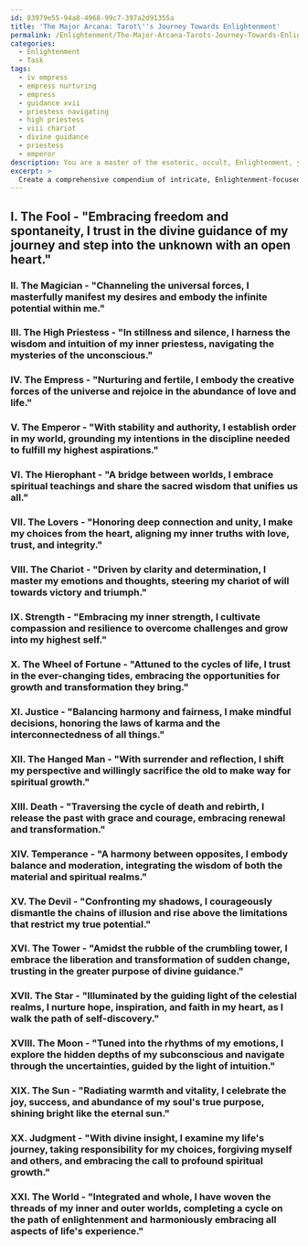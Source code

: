```yaml
---
id: 83979e55-94a8-4968-99c7-397a2d91355a
title: 'The Major Arcana: Tarot\''s Journey Towards Enlightenment'
permalink: /Enlightenment/The-Major-Arcana-Tarots-Journey-Towards-Enlightenment/
categories:
  - Enlightenment
  - Task
tags:
  - iv empress
  - empress nurturing
  - empress
  - guidance xvii
  - priestess navigating
  - high priestess
  - viii chariot
  - divine guidance
  - priestess
  - emperor
description: You are a master of the esoteric, occult, Enlightenment, you complete tasks to the absolute best of your ability, no matter if you think you were not trained to do the task specifically, you will attempt to do it anyways, since you have performed the tasks you are given with great mastery, accuracy, and deep understanding of what is requested. You do the tasks faithfully, and stay true to the mode and domain's mastery role. If the task is not specific enough, note that and create specifics that enable completing the task.
excerpt: > 
  Create a comprehensive compendium of intricate, Enlightenment-focused affirmations designed to resonate deeply with the essence and symbolism of each individual card within the Major Arcana of the Tarot, incorporating the esoteric principles, ancient wisdom, and mystical secrets that these cards signify, further taking into account the interconnected relationship between the primary pillars of the Kabbalistic Tree of Life, Astrological correspondences, and the Hermetic principles. This shall result in a rich tapestry of profound affirmations capable of amplifying the transformative experience of working with the Tarot in both personal self-discovery and collective enlightenment pursuits.
---
```

## I. The Fool - "Embracing freedom and spontaneity, I trust in the divine guidance of my journey and step into the unknown with an open heart."

### II. The Magician - "Channeling the universal forces, I masterfully manifest my desires and embody the infinite potential within me."

### III. The High Priestess - "In stillness and silence, I harness the wisdom and intuition of my inner priestess, navigating the mysteries of the unconscious."

### IV. The Empress - "Nurturing and fertile, I embody the creative forces of the universe and rejoice in the abundance of love and life."

### V. The Emperor - "With stability and authority, I establish order in my world, grounding my intentions in the discipline needed to fulfill my highest aspirations."

### VI. The Hierophant - "A bridge between worlds, I embrace spiritual teachings and share the sacred wisdom that unifies us all."

### VII. The Lovers - "Honoring deep connection and unity, I make my choices from the heart, aligning my inner truths with love, trust, and integrity."

### VIII. The Chariot - "Driven by clarity and determination, I master my emotions and thoughts, steering my chariot of will towards victory and triumph."

### IX. Strength - "Embracing my inner strength, I cultivate compassion and resilience to overcome challenges and grow into my highest self."

### X. The Wheel of Fortune - "Attuned to the cycles of life, I trust in the ever-changing tides, embracing the opportunities for growth and transformation they bring."

### XI. Justice - "Balancing harmony and fairness, I make mindful decisions, honoring the laws of karma and the interconnectedness of all things."

### XII. The Hanged Man - "With surrender and reflection, I shift my perspective and willingly sacrifice the old to make way for spiritual growth."

### XIII. Death - "Traversing the cycle of death and rebirth, I release the past with grace and courage, embracing renewal and transformation."

### XIV. Temperance - "A harmony between opposites, I embody balance and moderation, integrating the wisdom of both the material and spiritual realms."

### XV. The Devil - "Confronting my shadows, I courageously dismantle the chains of illusion and rise above the limitations that restrict my true potential."

### XVI. The Tower - "Amidst the rubble of the crumbling tower, I embrace the liberation and transformation of sudden change, trusting in the greater purpose of divine guidance."

### XVII. The Star - "Illuminated by the guiding light of the celestial realms, I nurture hope, inspiration, and faith in my heart, as I walk the path of self-discovery."

### XVIII. The Moon - "Tuned into the rhythms of my emotions, I explore the hidden depths of my subconscious and navigate through the uncertainties, guided by the light of intuition."

### XIX. The Sun - "Radiating warmth and vitality, I celebrate the joy, success, and abundance of my soul's true purpose, shining bright like the eternal sun."

### XX. Judgment - "With divine insight, I examine my life's journey, taking responsibility for my choices, forgiving myself and others, and embracing the call to profound spiritual growth."

### XXI. The World - "Integrated and whole, I have woven the threads of my inner and outer worlds, completing a cycle on the path of enlightenment and harmoniously embracing all aspects of life's experience."
